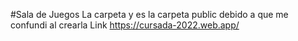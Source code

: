 #Sala de Juegos 
La carpeta y es la carpeta public debido a que me confundi al crearla
Link https://cursada-2022.web.app/